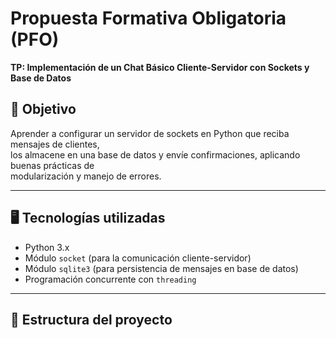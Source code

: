 # Propuesta Formativa Obligatoria (PFO)  
**TP: Implementación de un Chat Básico Cliente-Servidor con Sockets y Base de Datos**

## 📌 Objetivo
Aprender a configurar un servidor de sockets en Python que reciba mensajes de clientes,  
los almacene en una base de datos y envíe confirmaciones, aplicando buenas prácticas de  
modularización y manejo de errores.

---

## 🖥️ Tecnologías utilizadas
- Python 3.x
- Módulo `socket` (para la comunicación cliente-servidor)
- Módulo `sqlite3` (para persistencia de mensajes en base de datos)
- Programación concurrente con `threading`

---

## 📂 Estructura del proyecto
